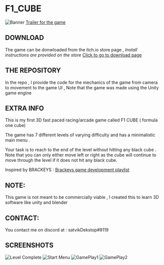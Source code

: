 # F1_CUBE

![Banner](https://img.itch.zone/aW1nLzY0MTE0NjQucG5n/original/seegh7.png)
[Trailer for the game](https://youtu.be/fInT3KWO8Y8)

## DOWNLOAD
The game can be donwloaded from the itch.io store page , *Install instructions are provided on the store* 
[Click to go to download page ](https://satvikdesktop.itch.io/f1-cube)

## THE REPOSITORY
In the repo , I provide the code for the mechanics of the game from camera to movement to the game UI , Note that the game was made using the Unity game engine

## EXTRA INFO
This is my first 3D  fast paced racing/arcade game  called F1 CUBE ( formula one cube)

The game has 7 different levels of varying difficulty and has  a minimalistic  main menu .

Your task is to reach to the end of the level without hitting any black cube . Note that you can only either move left or right as the cube will continue to move through the level if it does not hit any black cube.

Inspired by BRACKEYS : 
[Brackeys game development playlist](https://youtu.be/j48LtUkZRjU)


## NOTE:
This game is not meant to  be commercially viable , I created this to learn 3D software like unity and blender

## CONTACT:
You contact me on discord at :     satvikDekstop#9119

## SCREENSHOTS
![Level Complete](https://img.itch.zone/aW1hZ2UvMTExMDE5OC82NDExNDM0LnBuZw==/original/WDcpFP.png)
![Start Menu](https://img.itch.zone/aW1hZ2UvMTExMDE5OC82NDExNDMyLnBuZw==/original/dDRlKe.png)
![GamePlay1](https://img.itch.zone/aW1hZ2UvMTExMDE5OC82NDExNDM2LnBuZw==/original/8jf1UI.png)
![GamePlay2](https://img.itch.zone/aW1hZ2UvMTExMDE5OC82NDExNDMzLnBuZw==/original/l%2Bn3o0.png)
